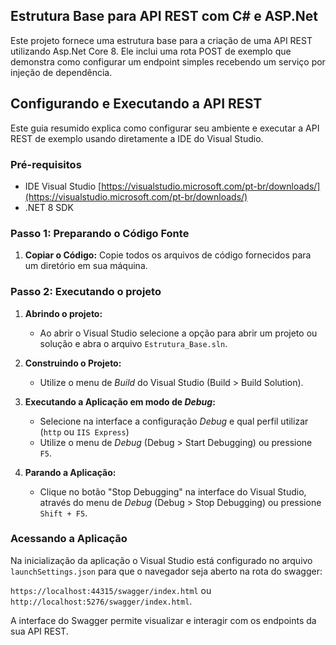 ﻿## Estrutura Base para API REST com C# e ASP.Net

Este projeto fornece uma estrutura base para a criação de uma API REST utilizando Asp.Net Core 8. Ele inclui uma rota POST de exemplo que demonstra como configurar um endpoint simples recebendo um serviço por injeção de dependência.

## Configurando e Executando a API REST

Este guia resumido explica como configurar seu ambiente e executar a API REST de exemplo usando diretamente a IDE do Visual Studio.

### Pré-requisitos

* IDE Visual Studio [https://visualstudio.microsoft.com/pt-br/downloads/](https://visualstudio.microsoft.com/pt-br/downloads/)
* .NET 8 SDK

### Passo 1: Preparando o Código Fonte

1. **Copiar o Código:** Copie todos os arquivos de código fornecidos para um diretório em sua máquina.

### Passo 2: Executando o projeto

1. **Abrindo o projeto:**
    * Ao abrir o Visual Studio selecione a opção para abrir um projeto ou solução e abra o arquivo `Estrutura_Base.sln`.

2. **Construindo o Projeto:**
    * Utilize o menu de *Build* do Visual Studio (Build > Build Solution).

3. **Executando a Aplicação em modo de *Debug*:**
    * Selecione na interface a configuração *Debug* e qual perfil utilizar (`http` ou `IIS Express`)
    * Utilize o menu de *Debug* (Debug > Start Debugging) ou pressione `F5`.

4. **Parando a Aplicação:**
      * Clique no botão "Stop Debugging" na interface do Visual Studio, através do menu de *Debug* (Debug > Stop Debugging) ou pressione `Shift + F5`.

### Acessando a Aplicação

Na inicialização da aplicação o Visual Studio está configurado no arquivo `launchSettings.json` para que o navegador seja aberto na rota do swagger:

`https://localhost:44315/swagger/index.html` ou `http://localhost:5276/swagger/index.html`.

A interface do Swagger permite visualizar e interagir com os endpoints da sua API REST.
